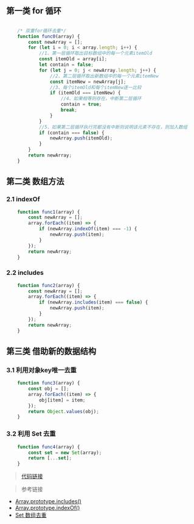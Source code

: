 
## 第一类 for 循环

```javascript

    /* 双重for循环去重*/
    function func0(array) {
        const newArray = [];
        for (let i = 0; i < array.length; i++) {
            //1、第一层循环取出目标数组中的每一个元素itemOld
            const itemOld = array[i];
            let contain = false;
            for (let j = 0; j < newArray.length; j++) {
                //2、第二层循环取出新数组中的每一个元素itemNew
                const itemNew = newArray[j];
                //3、每个itemOld和每个itemNew逐一比较
                if (itemOld === itemNew) {
                    //4、如果相等则存在，中断第二层循环
                    contain = true;
                    break;
                }
            }
            //5、如果第二层循环执行完都没有中断则说明该元素不存在，则加入数组
            if (contain === false) {
                newArray.push(itemOld);
            }
        }
        return newArray;
    }
```


## 第二类  数组方法

### 2.1 indexOf


```javascript
    function func1(array) {
        const newArray = [];
        array.forEach((item) => {
            if (newArray.indexOf(item) === -1) {
                newArray.push(item);
            }
        });
        return newArray;
    }
```

### 2.2 includes


```javascript
    function func2(array) {
        const newArray = [];
        array.forEach((item) => {
            if (newArray.includes(item) === false) {
                newArray.push(item);
            }
        });
        return newArray;
    }
```

## 第三类 借助新的数据结构

### 3.1 利用对象key唯一去重
```javascript
    function func3(array) {
        const obj = [];
        array.forEach((item) => {
            obj[item] = item;
        });
        return Object.values(obj);
    }
```

### 3.2 利用 Set 去重

```javascript
    function func4(array) {
        const set = new Set(array);
        return [...set];
    }
```


>[代码链接](https://github.com/1071942338/web-interview-question/blob/main/src/%E6%95%B0%E7%BB%84%E5%8E%BB%E9%87%8D.html)

>参考链接
- [Array.prototype.includes()](https://developer.mozilla.org/zh-CN/docs/Web/JavaScript/Reference/Global_Objects/Array/includes)
- [Array.prototype.indexOf()](https://developer.mozilla.org/zh-CN/docs/Web/JavaScript/Reference/Global_Objects/Array/indexOf)
- [Set 数组去重](https://developer.mozilla.org/zh-CN/docs/Web/JavaScript/Reference/Global_Objects/Set#%E6%95%B0%E7%BB%84%E5%8E%BB%E9%87%8D)
